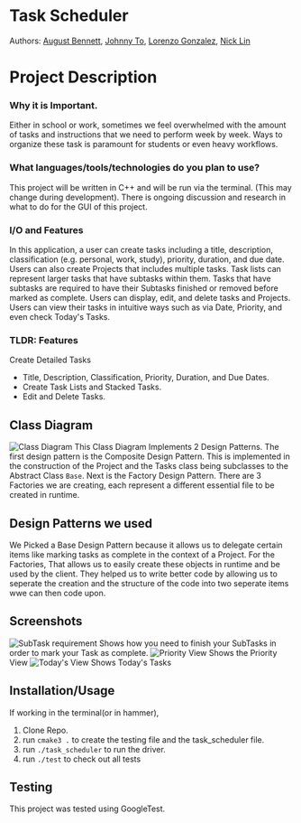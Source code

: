 # Task Scheduler
Authors: [August Bennett](https://github.com/augustpbennett), [Johnny To](https://github.com/Drabblesaur), [Lorenzo Gonzalez](https://github.com/lorenzog1), [Nick Lin](https://github.com/YYUWS)
 

# Project Description

### Why it is Important.

Either in school or work, sometimes we feel overwhelmed with the amount of tasks and instructions that we need to perform week by week. Ways to organize these task is paramount for students or even heavy workflows.

### What languages/tools/technologies do you plan to use?

This project will be written in C++ and will be run via the terminal. (This may change during development). There is ongoing discussion and research in what to do for the GUI of this project.

### I/O and Features

In this application, a user can create tasks including a title, description, classification (e.g. personal, work, study), priority, duration, and due date. Users can also create Projects that includes multiple tasks. Task lists can represent larger tasks that have subtasks within them. Tasks that have subtasks are required to have their Subtasks finished or removed before marked as complete. Users can display, edit, and delete tasks and Projects. Users can view their tasks in intuitive ways such as via Date, Priority, and even check Today's Tasks.

### TLDR: Features

Create Detailed Tasks  

- Title, Description, Classification, Priority, Duration, and Due Dates.
- Create Task Lists and Stacked Tasks.
- Edit and Delete Tasks.

## Class Diagram
![Class Diagram](https://github.com/cs100/final-project-jto015-nlin039-abenn031-lgonz173/blob/master/Images/New%20UML.png?raw=true)
This Class Diagram Implements 2 Design Patterns. The first design pattern is the Composite Design Pattern. This is implemented in the construction of the Project and the Tasks class being subclasses to the Abstract Class `Base`. Next is the Factory Design Pattern. There are 3 Factories we are creating, each represent a different essential file to be created in runtime.

## Design Patterns we used
We Picked a Base Design Pattern because it allows us to delegate certain items like marking tasks as complete in the context of a Project. For the Factories, That allows us to easily create these objects in runtime and be used by the client. They helped us to write better code by allowing us to seperate the creation and the structure of the code into two seperate items wwe can then code upon.

 ## Screenshots
 ![SubTask requirement](https://github.com/cs100/final-project-jto015-nlin039-abenn031-lgonz173/blob/master/Images/Subtask_req.png)
 Shows how you need to finish your SubTasks in order to mark your Task as complete.
 ![Priority View](https://github.com/cs100/final-project-jto015-nlin039-abenn031-lgonz173/blob/master/Images/TasksPriority.png)
 Shows the Priority View
 ![Today's View](https://github.com/cs100/final-project-jto015-nlin039-abenn031-lgonz173/blob/master/Images/TasksToday.png)
 Shows Today's Tasks
 ## Installation/Usage
 If working in the terminal(or in hammer),
 1. Clone Repo.
 2. run `cmake3 .` to create the testing file and the task_scheduler file.
 3. run `./task_scheduler` to run the driver.
 4. run `./test` to check out all tests
 ## Testing
 This project was tested using GoogleTest.
 
